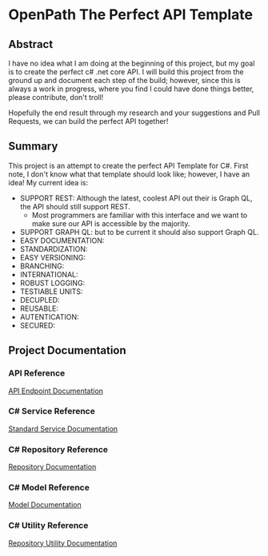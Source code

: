 # OpenPath The Perfect API Template

## Abstract

I have no idea what I am doing at the beginning of this project, but my goal is to create the perfect c# .net core API. I will build this project from the ground up and document each step of the build; however, since this is always a work in progress, where you find I could have done things better, please contribute, don't troll!

Hopefully the end result through my research and your suggestions and Pull Requests, we can build the perfect API together!

## Summary

This project is an attempt to create the perfect API Template for C#. First note, I don't know what that template should look like; however, I have an idea! My current idea is:

- SUPPORT REST: Although the latest, coolest API out their is Graph QL, the API should still support REST.
  - Most programmers are familiar with this interface and we want to make sure our API is accessible by the majority.
- SUPPORT GRAPH QL: but to be current it should also support Graph QL.
- EASY DOCUMENTATION: 
- STANDARDIZATION:
- EASY VERSIONING:
- BRANCHING:
- INTERNATIONAL:
- ROBUST LOGGING:
- TESTIABLE UNITS:
- DECUPLED:
- REUSABLE:
- AUTENTICATION:
- SECURED:

## Project Documentation



### API Reference

[API Endpoint Documentation](OpenPath.Standard.Api.md)

### C# Service Reference
[Standard Service Documentation](OpenPath.Standard.Base.Service.md)

### C# Repository Reference

[Repository Documentation](OpenPath.Standard.Base.Repository.md)

### C# Model Reference

[Model Documentation](OpenPath.Standard.Base.Model.md)

### C# Utility Reference

[Repository Utility Documentation](OpenPath.Utility.Repository.md)


